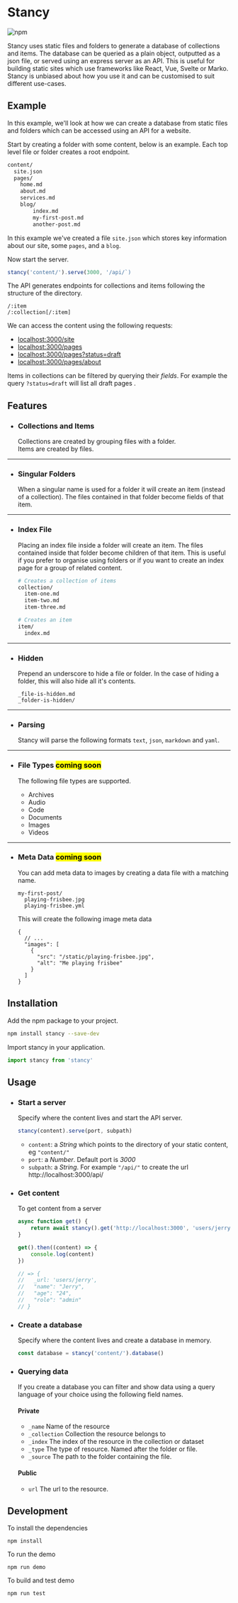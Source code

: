 # Stancy

![npm](https://img.shields.io/npm/v/stancy)

Stancy uses static files and folders to generate a database of collections and items. The database can be queried as a plain object, outputted as a json file, or served using an express server as an API. This is useful for building static sites which use frameworks like React, Vue, Svelte or Marko. Stancy is unbiased about how you use it and can be customised to suit different use-cases.

## Example

In this example, we'll look at how we can create a database from static files and folders which can be accessed using an API for a website.

Start by creating a folder with some content, below is an example. Each top level file or folder creates a root endpoint.

```bash
content/
  site.json
  pages/
    home.md
    about.md
    services.md
    blog/
        index.md
        my-first-post.md
        another-post.md
```

In this example we've created a file `site.json` which stores key information about our site, some `pages`, and a `blog`.

Now start the server.

```js
stancy('content/').serve(3000, '/api/`)
```

The API generates endpoints for collections and items following the structure of the directory.

```
/:item
/:collection[/:item]
```

We can access the content using the following requests:

- [localhost:3000/site](http://localhost:3000/api/site)
- [localhost:3000/pages](http://localhost:3000/api/pages)
- [localhost:3000/pages?status=draft](http://localhost:3000/api/pages?status=draft)
- [localhost:3000/pages/about](http://localhost:3000/api/pages/about)

Items in collections can be filtered by querying their _fields_. For example the query `?status=draft` will list all draft pages .


## Features

- ### Collections and Items

  Collections are created by grouping files with a folder.\
  Items are created by files.

---

- ### Singular Folders
  
  When a singular name is used for a folder it will create an item (instead of a collection). The files contained in that folder become fields of that item.

---

- ### Index File

  Placing an index file inside a folder will create an item. The files contained inside that folder become children of that item. This is useful if you prefer to organise using folders or if you want to create an index page for a group of related content.

  ```bash
  # Creates a collection of items
  collection/
    item-one.md
    item-two.md
    item-three.md

  # Creates an item
  item/
    index.md
  ```

---

- ### Hidden

  Prepend an underscore to hide a file or folder. In the case of hiding a folder, this will also hide all it's contents.

  ```
  _file-is-hidden.md
  _folder-is-hidden/
  ```

---

- ### Parsing

  Stancy will parse the following formats `text`, `json`, `markdown` and `yaml`.

---

- ### File Types <mark>coming soon</mark>

  The following file types are supported.

  - Archives
  - Audio
  - Code
  - Documents
  - Images
  - Videos

---

- ### Meta Data <mark>coming soon</mark>

  You can add meta data to images by creating a data file with a matching name.

  ```
  my-first-post/
    playing-frisbee.jpg
    playing-frisbee.yml
  ```

  This will create the following image meta data

  ```jsonc
  {
    // ...
    "images": [
      {
        "src": "/static/playing-frisbee.jpg",
        "alt": "Me playing frisbee"
      }
    ]
  }
  ```

## Installation

Add the npm package to your project.

```bash
npm install stancy --save-dev
```

Import stancy in your application.

```js
import stancy from 'stancy'
```

## Usage

- ### Start a server

    Specify where the content lives and start the API server.

    ```js
    stancy(content).serve(port, subpath)
    ```

    - `content`: a _String_ which points to the directory of your static content, eg `"content/"`
    - `port`: a _Number_. Default port is _3000_
    - `subpath`: a _String_. For example `"/api/"` to create the url http://localhost:3000/api/

- ### Get content

    To get content from a server

    ```js
    async function get() {
        return await stancy().get('http://localhost:3000', 'users/jerry');
    }

    get().then((content) => {
        console.log(content)
    })

    // => {
    //   _url: 'users/jerry',
    //   "name": "Jerry",
    //   "age": "24",
    //   "role": "admin"
    // }
    ```

- ### Create a database

    Specify where the content lives and create a database in memory.
  
    ```js
    const database = stancy('content/').database()
    ```
- ### Querying data

    If you create a database you can filter and show data using a query language of your choice using the following field names.

    #### Private

    - `_name` Name of the resource
    - `_collection` Collection the resource belongs to
    - `_index` The index of the resource in the collection or dataset
    - `_type` The type of resource. Named after the folder or file.
    - `_source` The path to the folder containing the file.


    #### Public

    - `url` The url to the resource.


## Development

To install the dependencies

```
npm install
```

To run the demo

```
npm run demo
```

To build and test demo

```
npm run test
```